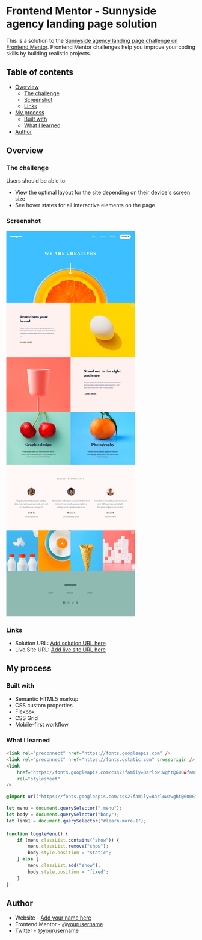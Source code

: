 # Frontend Mentor - Sunnyside agency landing page solution

This is a solution to the [Sunnyside agency landing page challenge on Frontend Mentor](https://www.frontendmentor.io/challenges/sunnyside-agency-landing-page-7yVs3B6ef). Frontend Mentor challenges help you improve your coding skills by building realistic projects.

## Table of contents

-   [Overview](#overview)
    -   [The challenge](#the-challenge)
    -   [Screenshot](#screenshot)
    -   [Links](#links)
-   [My process](#my-process)
    -   [Built with](#built-with)
    -   [What I learned](#what-i-learned)
-   [Author](#author)

## Overview

### The challenge

Users should be able to:

-   View the optimal layout for the site depending on their device's screen size
-   See hover states for all interactive elements on the page

### Screenshot

![](./screenshot.png)

### Links

-   Solution URL: [Add solution URL here](https://your-solution-url.com)
-   Live Site URL: [Add live site URL here](https://your-live-site-url.com)

## My process

### Built with

-   Semantic HTML5 markup
-   CSS custom properties
-   Flexbox
-   CSS Grid
-   Mobile-first workflow

### What I learned

```html
<link rel="preconnect" href="https://fonts.googleapis.com" />
<link rel="preconnect" href="https://fonts.gstatic.com" crossorigin />
<link
	href="https://fonts.googleapis.com/css2?family=Barlow:wght@600&family=Fraunces:opsz,wght@9..144,700;9..144,900&display=swap"
	rel="stylesheet"
/>
```

```css
@import url("https://fonts.googleapis.com/css2?family=Barlow:wght@600&family=Fraunces:opsz,wght@9..144,700;9..144,900&display=swap");
```

```js
let menu = document.querySelector(".menu");
let body = document.querySelector("body");
let link1 = document.querySelector("#learn-more-1");

function toggleMenu() {
	if (menu.classList.contains("show")) {
		menu.classList.remove("show");
		body.style.position = "static";
	} else {
		menu.classList.add("show");
		body.style.position = "fixed";
	}
}
```

## Author

-   Website - [Add your name here](https://www.your-site.com)
-   Frontend Mentor - [@yourusername](https://www.frontendmentor.io/profile/yourusername)
-   Twitter - [@yourusername](https://www.twitter.com/yourusername)

